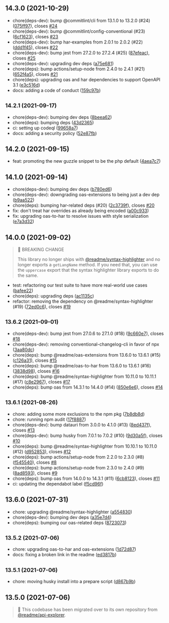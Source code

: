 ## 14.3.0 (2021-10-29)

* chore(deps-dev): bump @commitlint/cli from 13.1.0 to 13.2.0 (#24) ([075ff97](https://github.com/readmeio/oas-to-snippet/commit/075ff97)), closes [#24](https://github.com/readmeio/oas-to-snippet/issues/24)
* chore(deps-dev): bump @commitlint/config-conventional (#23) ([6cf1623](https://github.com/readmeio/oas-to-snippet/commit/6cf1623)), closes [#23](https://github.com/readmeio/oas-to-snippet/issues/23)
* chore(deps-dev): bump har-examples from 2.0.1 to 2.0.2 (#22) ([ddd1f45](https://github.com/readmeio/oas-to-snippet/commit/ddd1f45)), closes [#22](https://github.com/readmeio/oas-to-snippet/issues/22)
* chore(deps-dev): bump jest from 27.2.0 to 27.2.4 (#25) ([87efeac](https://github.com/readmeio/oas-to-snippet/commit/87efeac)), closes [#25](https://github.com/readmeio/oas-to-snippet/issues/25)
* chore(deps-dev): upgrading dev deps ([a75e681](https://github.com/readmeio/oas-to-snippet/commit/a75e681))
* chore(deps): bump actions/setup-node from 2.4.0 to 2.4.1 (#21) ([652f4a5](https://github.com/readmeio/oas-to-snippet/commit/652f4a5)), closes [#21](https://github.com/readmeio/oas-to-snippet/issues/21)
* chore(deps): upgrading oas and har dependencies to support OpenAPI 3.1 ([e3c516d](https://github.com/readmeio/oas-to-snippet/commit/e3c516d))
* docs: adding a code of conduct ([159c97b](https://github.com/readmeio/oas-to-snippet/commit/159c97b))



## <small>14.2.1 (2021-09-17)</small>

* chore(deps-dev): bumping dev deps ([8beea62](https://github.com/readmeio/oas-to-snippet/commit/8beea62))
* chore(deps): bumping deps ([43d2365](https://github.com/readmeio/oas-to-snippet/commit/43d2365))
* ci: setting up codeql ([99658a7](https://github.com/readmeio/oas-to-snippet/commit/99658a7))
* docs: adding a security policy ([52e87fb](https://github.com/readmeio/oas-to-snippet/commit/52e87fb))



## 14.2.0 (2021-09-15)

* feat: promoting the new guzzle snippet to be the php default ([4aea7c7](https://github.com/readmeio/oas-to-snippet/commit/4aea7c7))



## 14.1.0 (2021-09-14)

* chore(deps-dev): bumping dev deps ([b780ed6](https://github.com/readmeio/oas-to-snippet/commit/b780ed6))
* chore(deps-dev): downgrading oas-extensions to being just a dev dep ([b9aa522](https://github.com/readmeio/oas-to-snippet/commit/b9aa522))
* chore(deps): bumping har-related deps (#20) ([2c3739f](https://github.com/readmeio/oas-to-snippet/commit/2c3739f)), closes [#20](https://github.com/readmeio/oas-to-snippet/issues/20)
* fix: don't treat har overrides as already being encoded ([a00c933](https://github.com/readmeio/oas-to-snippet/commit/a00c933))
* fix: upgrading oas-to-har to resolve issues with style serialization ([e7a3d32](https://github.com/readmeio/oas-to-snippet/commit/e7a3d32))



## 14.0.0 (2021-09-02)

> 🚨 BREAKING CHANGE
>
> This library no longer ships with [@readme/syntax-highlighter](https://npm.im/@readme/syntax-highlighter) and no longer exports a `getLangName` method. If you need that, you can use the `uppercase` export that the syntax highlighter library exports to do the same.

* test: refactoring our test suite to have more real-world use cases ([bafee22](https://github.com/readmeio/oas-to-snippet/commit/bafee22))
* chore(deps): upgrading deps ([ac1135c](https://github.com/readmeio/oas-to-snippet/commit/ac1135c))
* refactor: removing the dependency on @readme/syntax-highlighter (#19) ([72ed0c6](https://github.com/readmeio/oas-to-snippet/commit/72ed0c6)), closes [#19](https://github.com/readmeio/oas-to-snippet/issues/19)



## <small>13.6.2 (2021-09-01)</small>

* chore(deps-dev): bump jest from 27.0.6 to 27.1.0 (#18) ([9c660e7](https://github.com/readmeio/oas-to-snippet/commit/9c660e7)), closes [#18](https://github.com/readmeio/oas-to-snippet/issues/18)
* chore(deps-dev): removing conventional-changelog-cli in favor of npx ([3aa80dc](https://github.com/readmeio/oas-to-snippet/commit/3aa80dc))
* chore(deps): bump @readme/oas-extensions from 13.6.0 to 13.6.1 (#15) ([c126a31](https://github.com/readmeio/oas-to-snippet/commit/c126a31)), closes [#15](https://github.com/readmeio/oas-to-snippet/issues/15)
* chore(deps): bump @readme/oas-to-har from 13.6.0 to 13.6.1 (#16) ([3838d98](https://github.com/readmeio/oas-to-snippet/commit/3838d98)), closes [#16](https://github.com/readmeio/oas-to-snippet/issues/16)
* chore(deps): bump @readme/syntax-highlighter from 10.11.0 to 10.11.1 (#17) ([c8e2967](https://github.com/readmeio/oas-to-snippet/commit/c8e2967)), closes [#17](https://github.com/readmeio/oas-to-snippet/issues/17)
* chore(deps): bump oas from 14.3.1 to 14.4.0 (#14) ([850e6e6](https://github.com/readmeio/oas-to-snippet/commit/850e6e6)), closes [#14](https://github.com/readmeio/oas-to-snippet/issues/14)



## <small>13.6.1 (2021-08-26)</small>

* chore: adding some more exclusions to the npm pkg ([7b8db8d](https://github.com/readmeio/oas-to-snippet/commit/7b8db8d))
* chore: running npm audit ([17f8887](https://github.com/readmeio/oas-to-snippet/commit/17f8887))
* chore(deps-dev): bump datauri from 3.0.0 to 4.1.0 (#13) ([8ed437f](https://github.com/readmeio/oas-to-snippet/commit/8ed437f)), closes [#13](https://github.com/readmeio/oas-to-snippet/issues/13)
* chore(deps-dev): bump husky from 7.0.1 to 7.0.2 (#10) ([9d30a5f](https://github.com/readmeio/oas-to-snippet/commit/9d30a5f)), closes [#10](https://github.com/readmeio/oas-to-snippet/issues/10)
* chore(deps): bump @readme/syntax-highlighter from 10.10.1 to 10.11.0 (#12) ([d952853](https://github.com/readmeio/oas-to-snippet/commit/d952853)), closes [#12](https://github.com/readmeio/oas-to-snippet/issues/12)
* chore(deps): bump actions/setup-node from 2.2.0 to 2.3.0 (#8) ([f545540](https://github.com/readmeio/oas-to-snippet/commit/f545540)), closes [#8](https://github.com/readmeio/oas-to-snippet/issues/8)
* chore(deps): bump actions/setup-node from 2.3.0 to 2.4.0 (#9) ([8ad8593](https://github.com/readmeio/oas-to-snippet/commit/8ad8593)), closes [#9](https://github.com/readmeio/oas-to-snippet/issues/9)
* chore(deps): bump oas from 14.0.0 to 14.3.1 (#11) ([6cb8123](https://github.com/readmeio/oas-to-snippet/commit/6cb8123)), closes [#11](https://github.com/readmeio/oas-to-snippet/issues/11)
* ci: updating the dependabot label ([f5cd96f](https://github.com/readmeio/oas-to-snippet/commit/f5cd96f))



## 13.6.0 (2021-07-31)

* chore: upgrading @readme/syntax-highlighter ([a554830](https://github.com/readmeio/oas-to-snippet/commit/a554830))
* chore(deps-dev): bumping dev deps ([a35e7d4](https://github.com/readmeio/oas-to-snippet/commit/a35e7d4))
* chore(deps): bumping our oas-related deps ([8723073](https://github.com/readmeio/oas-to-snippet/commit/8723073))



## <small>13.5.2 (2021-07-06)</small>

* chore: upgrading oas-to-har and oas-extensions ([1d72d87](https://github.com/readmeio/oas-to-snippet/commit/1d72d87))
* docs: fixing a broken link in the readme ([ed3817b](https://github.com/readmeio/oas-to-snippet/commit/ed3817b))



## <small>13.5.1 (2021-07-06)</small>

* chore: moving husky install into a prepare script ([d867b9b](https://github.com/readmeio/oas-to-snippet/commit/d867b9b))



## 13.5.0 (2021-07-06)

> 📓 This codebase has been migrated over to its own repository from [@readme/api-explorer](https://github.com/readmeio/api-explorer).
